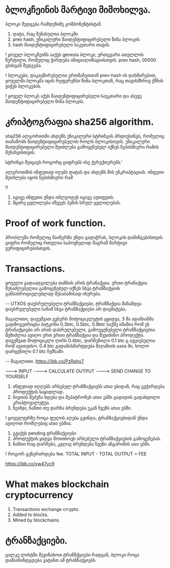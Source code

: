 

# ბლოკჩეინის მარტივი მიმოხილვა.
ბლოკი შედგება რამდენიმე კომპონენტისტან

1. დატა, რაც შენახულია ბლოკში
2. prev hash, უნიკალური მაიდენტიფიცირებელი წინა ბლოკის
3. hash მაიდენტიფიცირებელი საკუთარი თავის.

! ყოველ ბლოკჩეინს ააქვს genesis ბლოკი, ერთგვარი ათვლლის წერტილი.
რომელიც ჭირდება ინიციალიზაციისთვის.
prev hash, 00000 ებისგან შედგება.

! ბლოკები, დაკავშირებულია ერთმანეთთან prev-hash ის დახმარებით,
ყოველმა ბლოკმა იცის რეფერენსი წინა ბლოკთან, რაც თავისმხრივ ქმნის ჟაჭვს
ბლოკების.

! ყოველ ბლოკს აქვს მაიდენტიფიცირებელი საუკთარი და ასევე მაიდენტიფიცირებელი წინა ბლოკის.

# კრიპტოგრაფია sha256 algorithm.
sha256 ალგორითმი ახდენს უნიკალური სტრინგის პრდიუსინგს, რომელიც თამაშობს
მაიდენტიფიცირებელის როლს ბლოკისთვის. უნიკალური მაიდენტიფიცირებელი შეიძლება
გამოყენებულ იქნეს ნებისმიერი რამის შენახვისთვის.

სტრინგი შეიცავს როგორც ციფრებს ისე ქერექთერებს.'

ალგროთმის ინფუთად იღებს დატას და ახდენს მის ენკრიპტაციას. ინფუთი შეიძლება იყოს ნებისმიერი რამ

!!
1. იგივე ინფუთი უნდა იძლეოდეს იგივე აუთფუთს.
2. მცირე ცვლილება იწვევს ჰეშის სრულ ცვლილებას.

# Proof of work function.
პრობლემა რომელიც მაინერმა უნდა გადაჭრას, ბლოკის დამინგებისთვის.
ციფრი რომელიც რთულია საპოვნელად მაგრამ მარტივი ვერიფიცირებისთვის.

# Transactions.
ყოველი გადაადგილება თანხის არის ტრანაქცია. ერთი ტრანაქცია შესაძლებელია გამოყენებულ იქნეს სხვა ტრანზაქციის განსახროციელებლად
შესაბამისად იხურება.

-- UTXOS
დაუსრულებელი ტრანზაქციები, ტრანზაქცია მანამდეა დაუსრულებელი სანამ სხვა ტრანზაქციები არ დაემატება.

მაგალითი, დავუშვათ გვსურს მოტოციკლეტის ყყიდვა, 3 მა ადამიანმა გადმოგვირიცხა ბიტკონი 0.3btc, 0.5btc, 0.9btc
საქმე იმაშია რომ ეს ტრანაქციები არ არის დასრულებული, გამოუყენებელი ტრანზაქციებია. შემიძლია ავიღო ერთ ერთი ტრანზაქცია
და შევიძინო პროდუქტი. დავუშვათ მოტოციკლი ღირს 0.4btc, დარჩენილი 0.1 btc ც აუციებელია რომ ავითვისო. 
0.4 btc გადამისმარტდება მაღაზიის uxos ში, ხოლო დარცენილი 0.1 btc ჩემსაში

-- მაგალითი.
https://ibb.co/PzRphv7




---> INPUT  ----> CALCULATE OUTPUT ----> SEND CHANGE TO YOURSELF
1. ინფუთად იღღებს არსებულ ტრანზაქციებს utxo ებიდან, რაც გვჭირდება პროდუქტის საყიდლად.
2. ნივთის შეძენა ხდება და მეპატრონეს utxo ებში გადადის გადახდილი კრიპტოვალუტუა.
3. ჩეინჯი, ნაშთი თუ დარჩა ბრუნდება უკან ჩვენს utxo ებში.

! ყოველჯერზე როცა ფულის აღება გვინდა, ტრანზაქციებიდან უნდა ავიღოთ რომლებიც utxo ებშია.

1. გვაქვს pending ტრანზაქციები
2. პროდუქტის ყიდვა მოითხოვს არსებული ტრანზაქციების გამოყენებას.
3. ნაშთი რაც დარჩება, კვლავ ბრუნდება ჩვენი ანგარიშის uxo ებში.


! როგორ გენერირდება fee.
TOTAL INPUT - TOTAL OUTPUT = FEE

https://ibb.co/vw47yc9

# What makes blockchain cryptocurrency
1. Transactions exchange crrypto.
2. Added to blocks.
3. Mined by blockchains.


# ტრანზაქციები.
ცალკე ლისტში შევინახოთ ტრანზქციები რადგან, ბლოკი როცა დამაინინდგდება ვატანთ ამ ტრანზაქციებს.
